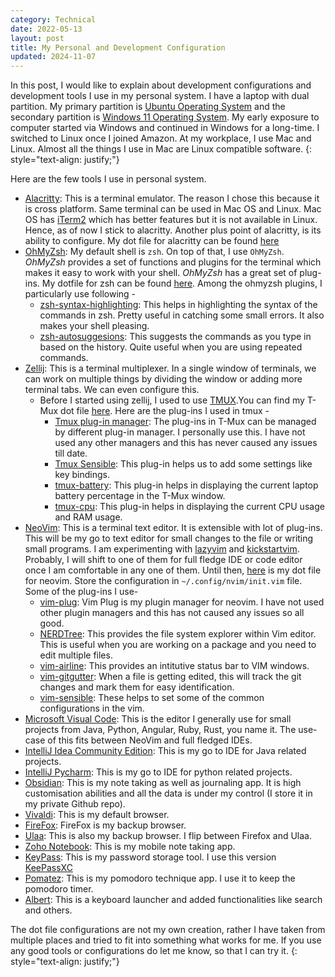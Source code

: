 ```yaml
---
category: Technical
date: 2022-05-13
layout: post
title: My Personal and Development Configuration
updated: 2024-11-07
---
```


In this post, I would like to explain about development configurations and development tools I use in my personal system. I have a laptop with dual partition. My primary partition is [Ubuntu Operating System](https://ubuntu.com) and the secondary partition is [Windows 11 Operating System](https://www.microsoft.com/en-us/windows?r=1). My early exposure to computer started via Windows and continued in Windows for a long-time. I switched to Linux once I joined Amazon. At my workplace, I use Mac and Linux. Almost all the things I use in Mac are Linux compatible software.
{: style="text-align: justify;"}

Here are the few tools I use in personal system.
- [Alacritty](https://alacritty.org): This is a terminal emulator. The reason I chose this because it is cross platform. Same terminal can be used in Mac OS and Linux. Mac OS has [iTerm2](https://iterm2.com) which has better features but it is not available in Linux. Hence, as of now I stick to alacritty. Another plus point of alacritty, is its ability to configure. My dot file for alacritty can be found [here](https://github.com/harsha-kadekar/dotfiles/blob/main/alacritty.yml)
- [OhMyZsh](https://ohmyz.sh/): My default shell is `zsh`. On top of that, I use `OhMyZsh`. *OhMyZsh* provides a set of functions and plugins for the terminal which makes it easy to work with your shell. *OhMyZsh* has a great set of plug-ins. My dotfile for zsh can be found [here](https://github.com/harsha-kadekar/dotfiles/blob/main/zshrc). Among the ohmyzsh plugins, I particularly use following -
	- [zsh-syntax-highlighting](https://github.com/zsh-users/zsh-syntax-highlighting): This helps in highlighting the syntax of the commands in zsh. Pretty useful in catching some small errors. It also makes your shell pleasing.
	- [zsh-autosuggesions](https://github.com/zsh-users/zsh-autosuggestions): This suggests the commands as you type in based on the history. Quite useful when you are using repeated commands.
- [Zellij](https://zellij.dev): This is a terminal multiplexer. In a single window of terminals, we can work on multiple things by dividing the window or adding more terminal tabs. We can even configure this.
	- Before I started using zellij, I used to use [TMUX](https://github.com/tmux/tmux/wiki).You can find my T-Mux dot file [here](https://github.com/harsha-kadekar/dotfiles/blob/main/tmux.conf). Here are the plug-ins I used in tmux -
		- [Tmux plug-in manager](https://github.com/tmux-plugins/tpm): The plug-ins in T-Mux can be managed by different plug-in manager. I personally use this. I have not used any other managers and this has never caused any issues till date.
		- [Tmux Sensible](https://github.com/tmux-plugins/tmux-sensible): This plug-in helps us to add some settings like key bindings.
		- [tmux-battery](https://github.com/tmux-plugins/tmux-battery): This plug-in helps in displaying the current laptop battery percentage in the T-Mux window.
		- [tmux-cpu](https://github.com/tmux-plugins/tmux-cpu): This plug-in helps in displaying the current CPU usage and RAM usage.
- [NeoVim](https://neovim.io): This is a terminal text editor. It is extensible with lot of plug-ins. This will be my go to text editor for small changes to the file or writing small programs. I am experimenting with [lazyvim](https://www.lazyvim.org) and [kickstartvim](https://github.com/nvim-lua/kickstart.nvim). Probably, I will shift to one of them for full fledge IDE or code editor once I am comfortable in any one of them. Until then,  [here](https://github.com/harsha-kadekar/dotfiles/blob/main/init.vim) is my dot file for neovim. Store the configuration in `~/.config/nvim/init.vim` file. Some of the plug-ins I use-
	- [vim-plug](https://github.com/junegunn/vim-plug): Vim Plug is my plugin manager for neovim. I have not used other plugin managers and this has not caused any issues so all good.
	- [NERDTree](https://github.com/preservim/nerdtree): This provides the file system explorer within Vim editor. This is useful when you are working on a package and you need to edit multiple files.
	- [vim-airline](https://github.com/vim-airline/vim-airline): This provides an intitutive status bar to VIM windows.
	- [vim-gitgutter](https://github.com/airblade/vim-gitgutter): When a file is getting edited, this will track the git changes and mark them for easy identification.
	- [vim-sensible](https://github.com/tpope/vim-sensible): These helps to set some of the common configurations in the vim.
- [Microsoft Visual Code](https://code.visualstudio.com): This is the editor I generally use for small projects from Java, Python, Angular, Ruby, Rust, you name it. The use-case of this fits between NeoVim and full fledged IDEs.
- [IntelliJ Idea Community Edition](https://www.jetbrains.com/idea/): This is my go to IDE for Java related projects.
- [IntelliJ Pycharm](https://www.jetbrains.com/pycharm/): This is my go to IDE for python related projects.
- [Obsidian](https://obsidian.md): This is my note taking as well as journaling app. It is high customisation abilities and all the data is under my control (I store it in my private Github repo). 
- [Vivaldi](https://vivaldi.com): This is my default browser.
- [FireFox](https://www.mozilla.org/en-US/firefox/new/): FireFox is my backup browser.
- [Ulaa](https://ulaa.com): This is also my backup browser. I flip between Firefox and Ulaa.
- [Zoho Notebook](https://www.zoho.com/notebook/): This is my mobile note taking app.
- [KeyPass](https://keepass.info): This is my password storage tool. I use this version [KeePassXC](https://keepassxc.org/)
- [Pomatez](https://zidoro.github.io/pomatez/): This is my pomodoro technique app. I use it to keep the pomodoro timer. 
- [Albert](https://albertlauncher.github.io): This is a keyboard launcher and added functionalities like search and others.

The dot file configurations are not my own creation, rather I have taken from multiple places and tried to fit into something what works for me. If you use any good tools or configurations do let me know, so that I can try it.
{: style="text-align: justify;"}